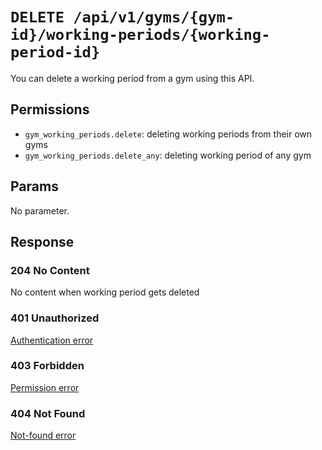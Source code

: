 # `DELETE /api/v1/gyms/{gym-id}/working-periods/{working-period-id}`
You can delete a working period from a gym using this API.


## Permissions

- `gym_working_periods.delete`: deleting working periods from their own gyms
- `gym_working_periods.delete_any`: deleting working period of any gym

## Params

No parameter.

## Response

### 204 No Content
 No content when working period gets deleted

### 401 Unauthorized
[Authentication error](../../authentication-errors.md)

### 403 Forbidden
[Permission error](../../permission-errors.md)

### 404 Not Found
[Not-found error](../../not-found-errors.md)
